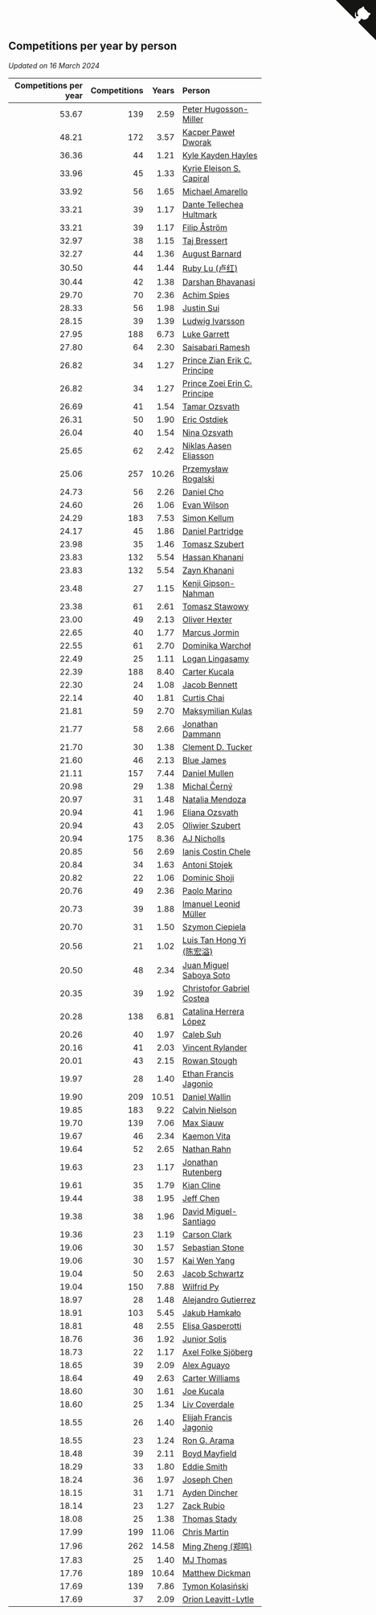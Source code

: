 ## Competitions per year by person

*Updated on 16 March 2024*

| Competitions per year | Competitions | Years | Person |
| ---: | ---: | ---: | :--- |
| 53.67 | 139 | 2.59 | [Peter Hugosson-Miller](https://www.worldcubeassociation.org/persons/2021HUGO01) |
| 48.21 | 172 | 3.57 | [Kacper Paweł Dworak](https://www.worldcubeassociation.org/persons/2020DWOR01) |
| 36.36 | 44 | 1.21 | [Kyle Kayden Hayles](https://www.worldcubeassociation.org/persons/2022HAYL02) |
| 33.96 | 45 | 1.33 | [Kyrie Eleison S. Capiral](https://www.worldcubeassociation.org/persons/2022CAPI02) |
| 33.92 | 56 | 1.65 | [Michael Amarello](https://www.worldcubeassociation.org/persons/2022AMAR09) |
| 33.21 | 39 | 1.17 | [Dante Tellechea Hultmark](https://www.worldcubeassociation.org/persons/2023HULT01) |
| 33.21 | 39 | 1.17 | [Filip Åström](https://www.worldcubeassociation.org/persons/2023ASTR01) |
| 32.97 | 38 | 1.15 | [Taj Bressert](https://www.worldcubeassociation.org/persons/2023BRES01) |
| 32.27 | 44 | 1.36 | [August Barnard](https://www.worldcubeassociation.org/persons/2022BARN21) |
| 30.50 | 44 | 1.44 | [Ruby Lu (卢红)](https://www.worldcubeassociation.org/persons/2022LURU01) |
| 30.44 | 42 | 1.38 | [Darshan Bhavanasi](https://www.worldcubeassociation.org/persons/2022BHAV01) |
| 29.70 | 70 | 2.36 | [Achim Spies](https://www.worldcubeassociation.org/persons/2021SPIE01) |
| 28.33 | 56 | 1.98 | [Justin Sui](https://www.worldcubeassociation.org/persons/2022SUIJ01) |
| 28.15 | 39 | 1.39 | [Ludwig Ivarsson](https://www.worldcubeassociation.org/persons/2022IVAR01) |
| 27.95 | 188 | 6.73 | [Luke Garrett](https://www.worldcubeassociation.org/persons/2017GARR05) |
| 27.80 | 64 | 2.30 | [Saisabari Ramesh](https://www.worldcubeassociation.org/persons/2021RAME01) |
| 26.82 | 34 | 1.27 | [Prince Zian Erik C. Principe](https://www.worldcubeassociation.org/persons/2022PRIN08) |
| 26.82 | 34 | 1.27 | [Prince Zoei Erin C. Principe](https://www.worldcubeassociation.org/persons/2022PRIN09) |
| 26.69 | 41 | 1.54 | [Tamar Ozsvath](https://www.worldcubeassociation.org/persons/2022OZSV04) |
| 26.31 | 50 | 1.90 | [Eric Ostdiek](https://www.worldcubeassociation.org/persons/2022OSTD01) |
| 26.04 | 40 | 1.54 | [Nina Ozsvath](https://www.worldcubeassociation.org/persons/2022OZSV03) |
| 25.65 | 62 | 2.42 | [Niklas Aasen Eliasson](https://www.worldcubeassociation.org/persons/2021ELIA01) |
| 25.06 | 257 | 10.26 | [Przemysław Rogalski](https://www.worldcubeassociation.org/persons/2013ROGA02) |
| 24.73 | 56 | 2.26 | [Daniel Cho](https://www.worldcubeassociation.org/persons/2021CHOD01) |
| 24.60 | 26 | 1.06 | [Evan Wilson](https://www.worldcubeassociation.org/persons/2023WILS11) |
| 24.29 | 183 | 7.53 | [Simon Kellum](https://www.worldcubeassociation.org/persons/2016KELL12) |
| 24.17 | 45 | 1.86 | [Daniel Partridge](https://www.worldcubeassociation.org/persons/2022PART02) |
| 23.98 | 35 | 1.46 | [Tomasz Szubert](https://www.worldcubeassociation.org/persons/2022SZUB02) |
| 23.83 | 132 | 5.54 | [Hassan Khanani](https://www.worldcubeassociation.org/persons/2018KHAN26) |
| 23.83 | 132 | 5.54 | [Zayn Khanani](https://www.worldcubeassociation.org/persons/2018KHAN28) |
| 23.48 | 27 | 1.15 | [Kenji Gipson-Nahman](https://www.worldcubeassociation.org/persons/2023GIPS01) |
| 23.38 | 61 | 2.61 | [Tomasz Stawowy](https://www.worldcubeassociation.org/persons/2021STAW01) |
| 23.00 | 49 | 2.13 | [Oliver Hexter](https://www.worldcubeassociation.org/persons/2022HEXT01) |
| 22.65 | 40 | 1.77 | [Marcus Jormin](https://www.worldcubeassociation.org/persons/2022JORM01) |
| 22.55 | 61 | 2.70 | [Dominika Warchoł](https://www.worldcubeassociation.org/persons/2021WARC01) |
| 22.49 | 25 | 1.11 | [Logan Lingasamy](https://www.worldcubeassociation.org/persons/2023LING02) |
| 22.39 | 188 | 8.40 | [Carter Kucala](https://www.worldcubeassociation.org/persons/2015KUCA01) |
| 22.30 | 24 | 1.08 | [Jacob Bennett](https://www.worldcubeassociation.org/persons/2023BENN04) |
| 22.14 | 40 | 1.81 | [Curtis Chai](https://www.worldcubeassociation.org/persons/2022CHAI02) |
| 21.81 | 59 | 2.70 | [Maksymilian Kulas](https://www.worldcubeassociation.org/persons/2021KULA02) |
| 21.77 | 58 | 2.66 | [Jonathan Dammann](https://www.worldcubeassociation.org/persons/2021DAMM01) |
| 21.70 | 30 | 1.38 | [Clement D. Tucker](https://www.worldcubeassociation.org/persons/2022TUCK09) |
| 21.60 | 46 | 2.13 | [Blue James](https://www.worldcubeassociation.org/persons/2022JAME01) |
| 21.11 | 157 | 7.44 | [Daniel Mullen](https://www.worldcubeassociation.org/persons/2016MULL04) |
| 20.98 | 29 | 1.38 | [Michal Černý](https://www.worldcubeassociation.org/persons/2022CERN03) |
| 20.97 | 31 | 1.48 | [Natalia Mendoza](https://www.worldcubeassociation.org/persons/2022MEND24) |
| 20.94 | 41 | 1.96 | [Eliana Ozsvath](https://www.worldcubeassociation.org/persons/2022OZSV01) |
| 20.94 | 43 | 2.05 | [Oliwier Szubert](https://www.worldcubeassociation.org/persons/2022SZUB01) |
| 20.94 | 175 | 8.36 | [AJ Nicholls](https://www.worldcubeassociation.org/persons/2015NICH04) |
| 20.85 | 56 | 2.69 | [Ianis Costin Chele](https://www.worldcubeassociation.org/persons/2021CHEL01) |
| 20.84 | 34 | 1.63 | [Antoni Stojek](https://www.worldcubeassociation.org/persons/2022STOJ03) |
| 20.82 | 22 | 1.06 | [Dominic Shoji](https://www.worldcubeassociation.org/persons/2023SHOJ01) |
| 20.76 | 49 | 2.36 | [Paolo Marino](https://www.worldcubeassociation.org/persons/2021MARI04) |
| 20.73 | 39 | 1.88 | [Imanuel Leonid Müller](https://www.worldcubeassociation.org/persons/2022MULL02) |
| 20.70 | 31 | 1.50 | [Szymon Ciepiela](https://www.worldcubeassociation.org/persons/2022CIEP01) |
| 20.56 | 21 | 1.02 | [Luis Tan Hong Yi (陈宏溢)](https://www.worldcubeassociation.org/persons/2023YILU01) |
| 20.50 | 48 | 2.34 | [Juan Miguel Saboya Soto](https://www.worldcubeassociation.org/persons/2021SOTO01) |
| 20.35 | 39 | 1.92 | [Christofor Gabriel Costea](https://www.worldcubeassociation.org/persons/2022COST03) |
| 20.28 | 138 | 6.81 | [Catalina Herrera López](https://www.worldcubeassociation.org/persons/2017LOPE31) |
| 20.26 | 40 | 1.97 | [Caleb Suh](https://www.worldcubeassociation.org/persons/2022SUHC01) |
| 20.16 | 41 | 2.03 | [Vincent Rylander](https://www.worldcubeassociation.org/persons/2022RYLA01) |
| 20.01 | 43 | 2.15 | [Rowan Stough](https://www.worldcubeassociation.org/persons/2022STOU01) |
| 19.97 | 28 | 1.40 | [Ethan Francis Jagonio](https://www.worldcubeassociation.org/persons/2022JAGO03) |
| 19.90 | 209 | 10.51 | [Daniel Wallin](https://www.worldcubeassociation.org/persons/2013WALL03) |
| 19.85 | 183 | 9.22 | [Calvin Nielson](https://www.worldcubeassociation.org/persons/2014NIEL03) |
| 19.70 | 139 | 7.06 | [Max Siauw](https://www.worldcubeassociation.org/persons/2017SIAU02) |
| 19.67 | 46 | 2.34 | [Kaemon Vita](https://www.worldcubeassociation.org/persons/2021VITA01) |
| 19.64 | 52 | 2.65 | [Nathan Rahn](https://www.worldcubeassociation.org/persons/2021RAHN01) |
| 19.63 | 23 | 1.17 | [Jonathan Rutenberg](https://www.worldcubeassociation.org/persons/2023RUTE01) |
| 19.61 | 35 | 1.79 | [Kian Cline](https://www.worldcubeassociation.org/persons/2022CLIN01) |
| 19.44 | 38 | 1.95 | [Jeff Chen](https://www.worldcubeassociation.org/persons/2022CHEN19) |
| 19.38 | 38 | 1.96 | [David Miguel-Santiago](https://www.worldcubeassociation.org/persons/2022MIGU02) |
| 19.36 | 23 | 1.19 | [Carson Clark](https://www.worldcubeassociation.org/persons/2023CLAR02) |
| 19.06 | 30 | 1.57 | [Sebastian Stone](https://www.worldcubeassociation.org/persons/2022STON09) |
| 19.06 | 30 | 1.57 | [Kai Wen Yang](https://www.worldcubeassociation.org/persons/2022YANG19) |
| 19.04 | 50 | 2.63 | [Jacob Schwartz](https://www.worldcubeassociation.org/persons/2021SCHW01) |
| 19.04 | 150 | 7.88 | [Wilfrid Py](https://www.worldcubeassociation.org/persons/2016PYWI01) |
| 18.97 | 28 | 1.48 | [Alejandro Gutierrez](https://www.worldcubeassociation.org/persons/2022GUTI09) |
| 18.91 | 103 | 5.45 | [Jakub Hamkało](https://www.worldcubeassociation.org/persons/2018HAMK01) |
| 18.81 | 48 | 2.55 | [Elisa Gasperotti](https://www.worldcubeassociation.org/persons/2021GASP01) |
| 18.76 | 36 | 1.92 | [Junior Solis](https://www.worldcubeassociation.org/persons/2022SOLI03) |
| 18.73 | 22 | 1.17 | [Axel Folke Sjöberg](https://www.worldcubeassociation.org/persons/2023SJOB01) |
| 18.65 | 39 | 2.09 | [Alex Aguayo](https://www.worldcubeassociation.org/persons/2022AGUA01) |
| 18.64 | 49 | 2.63 | [Carter Williams](https://www.worldcubeassociation.org/persons/2021WILL06) |
| 18.60 | 30 | 1.61 | [Joe Kucala](https://www.worldcubeassociation.org/persons/2022KUCA01) |
| 18.60 | 25 | 1.34 | [Liv Coverdale](https://www.worldcubeassociation.org/persons/2022COVE02) |
| 18.55 | 26 | 1.40 | [Elijah Francis Jagonio](https://www.worldcubeassociation.org/persons/2022JAGO02) |
| 18.55 | 23 | 1.24 | [Ron G. Arama](https://www.worldcubeassociation.org/persons/2022ARAM01) |
| 18.48 | 39 | 2.11 | [Boyd Mayfield](https://www.worldcubeassociation.org/persons/2022MAYF01) |
| 18.29 | 33 | 1.80 | [Eddie Smith](https://www.worldcubeassociation.org/persons/2022SMIT20) |
| 18.24 | 36 | 1.97 | [Joseph Chen](https://www.worldcubeassociation.org/persons/2022CHEN16) |
| 18.15 | 31 | 1.71 | [Ayden Dincher](https://www.worldcubeassociation.org/persons/2022DINC01) |
| 18.14 | 23 | 1.27 | [Zack Rubio](https://www.worldcubeassociation.org/persons/2022RUBI10) |
| 18.08 | 25 | 1.38 | [Thomas Stady](https://www.worldcubeassociation.org/persons/2022STAD01) |
| 17.99 | 199 | 11.06 | [Chris Martin](https://www.worldcubeassociation.org/persons/2013MART03) |
| 17.96 | 262 | 14.58 | [Ming Zheng (郑鸣)](https://www.worldcubeassociation.org/persons/2009ZHEN11) |
| 17.83 | 25 | 1.40 | [MJ Thomas](https://www.worldcubeassociation.org/persons/2022THOM38) |
| 17.76 | 189 | 10.64 | [Matthew Dickman](https://www.worldcubeassociation.org/persons/2013DICK01) |
| 17.69 | 139 | 7.86 | [Tymon Kolasiński](https://www.worldcubeassociation.org/persons/2016KOLA02) |
| 17.69 | 37 | 2.09 | [Orion Leavitt-Lytle](https://www.worldcubeassociation.org/persons/2022LEAV01) |


<a href="https://github.com/jonatanklosko/wca_statistics" class="github-corner" aria-label="View source on Github"><svg width="80" height="80" viewBox="0 0 250 250" style="fill:#151513; color:#fff; position: absolute; top: 0; border: 0; right: 0;" aria-hidden="true"><path d="M0,0 L115,115 L130,115 L142,142 L250,250 L250,0 Z"></path><path d="M128.3,109.0 C113.8,99.7 119.0,89.6 119.0,89.6 C122.0,82.7 120.5,78.6 120.5,78.6 C119.2,72.0 123.4,76.3 123.4,76.3 C127.3,80.9 125.5,87.3 125.5,87.3 C122.9,97.6 130.6,101.9 134.4,103.2" fill="currentColor" style="transform-origin: 130px 106px;" class="octo-arm"></path><path d="M115.0,115.0 C114.9,115.1 118.7,116.5 119.8,115.4 L133.7,101.6 C136.9,99.2 139.9,98.4 142.2,98.6 C133.8,88.0 127.5,74.4 143.8,58.0 C148.5,53.4 154.0,51.2 159.7,51.0 C160.3,49.4 163.2,43.6 171.4,40.1 C171.4,40.1 176.1,42.5 178.8,56.2 C183.1,58.6 187.2,61.8 190.9,65.4 C194.5,69.0 197.7,73.2 200.1,77.6 C213.8,80.2 216.3,84.9 216.3,84.9 C212.7,93.1 206.9,96.0 205.4,96.6 C205.1,102.4 203.0,107.8 198.3,112.5 C181.9,128.9 168.3,122.5 157.7,114.1 C157.9,116.9 156.7,120.9 152.7,124.9 L141.0,136.5 C139.8,137.7 141.6,141.9 141.8,141.8 Z" fill="currentColor" class="octo-body"></path></svg></a><style>.github-corner:hover .octo-arm{animation:octocat-wave 560ms ease-in-out}@keyframes octocat-wave{0%,100%{transform:rotate(0)}20%,60%{transform:rotate(-25deg)}40%,80%{transform:rotate(10deg)}}@media (max-width:500px){.github-corner:hover .octo-arm{animation:none}.github-corner .octo-arm{animation:octocat-wave 560ms ease-in-out}}</style>
